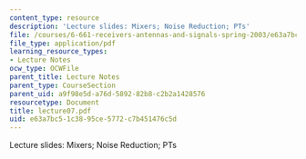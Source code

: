 ```yaml
---
content_type: resource
description: 'Lecture slides: Mixers; Noise Reduction; PTs'
file: /courses/6-661-receivers-antennas-and-signals-spring-2003/e63a7bc51c3895ce5772c7b451476c5d_lecture07.pdf
file_type: application/pdf
learning_resource_types:
- Lecture Notes
ocw_type: OCWFile
parent_title: Lecture Notes
parent_type: CourseSection
parent_uid: a9f98e5d-a76d-5892-82b8-c2b2a1428576
resourcetype: Document
title: lecture07.pdf
uid: e63a7bc5-1c38-95ce-5772-c7b451476c5d
---
```

Lecture slides: Mixers; Noise Reduction; PTs

